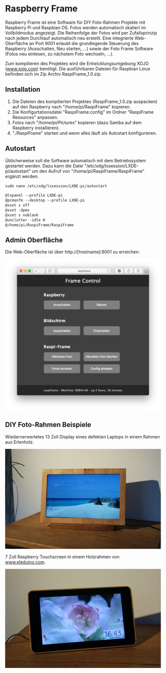 # Raspberry Frame
Raspberry Frame ist eine Software für DIY Foto-Rahmen Projekte mit Raspberry Pi und Raspbian OS.
Fotos werden automatisch skaliert im Vollbildmodus angezeigt. Die Reihenfolge
der Fotos wird per Zufallsprinzip nach jedem Durchlauf automatisch neu erstellt. Eine integrierte 
Web-Oberfläche an Port 9001 erlaubt die grundlegende Steuerung des Raspberry (Ausschalten, 
Neu starten, ...) sowie der Foto Frame Software (Fotos neu einlesen, zu nächstem Foto wechseln, ...).

Zum kompilieren des Projektes wird die Entwicklungsumgebung XOJO (www.xojo.com) benötigt.
Die ausführbaren Dateien für Raspbian Linux befinden sich im Zip Archiv RaspiFrame_1.0.zip.

## Installation
1) Die Dateien des kompilierten Projektes (RaspiFrame_1.0.zip auspacken) auf den Raspberry nach "/home/pi/RaspiFrame" kopieren.
2) Die Konfigurtationsdatei "RaspiFrame.config" im Ordner "RaspiFrame Resources" anpassen.
3) Fotos nach "/home/pi/Pictures" kopieren (dazu Samba auf dem Raspberry installieren).
4) "./RaspiFrame" starten und wenn alles läuft als Autostart konfigurieren.


## Autostart
Üblicherweise soll die Software automatisch mit dem Betriebssystem gestartet werden.
Dazu kann die Datei "/etc/xdg/lxsession/LXDE-pi/autostart" um den Aufruf von 
"/home/pi/RaspiFrame/RaspiFrame" ergänzt werden:

```
sudo nano /etc/xdg/lxsession/LXDE-pi/autostart
```

```
@lxpanel --profile LXDE-pi
@pcmanfm --desktop --profile LXDE-pi
@xset s off
@xset -dpms
@xset s noblank
@unclutter -idle 0
@/home/pi/RaspiFrame/RaspiFrame
```

Admin Oberfläche
----------------

Die Web-Oberfläche ist über http://[hostname]:9001 zu erreichen:

![Web-Oberfläche](https://github.com/stefanwatermann/frame/blob/main/Screenshots/FrameControl.png)


DIY Foto-Rahmen Beispiele
-------------------------
Wiederverwertetes 13 Zoll Display eines defekten Laptops in einem Rahmen aus Erlenholz.

![Foto-Rahmen](https://github.com/stefanwatermann/frame/blob/main/Screenshots/RaspiFrame.JPG)

7 Zoll Raspberry Touchscreen in einem Holzrahmen von www.eleduino.com.

![Foto-Rahmen](https://github.com/stefanwatermann/frame/blob/main/Screenshots/RaspiFrame2.JPG)
